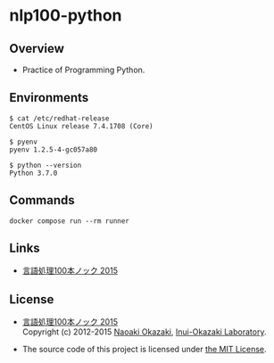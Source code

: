 # nlp100-python

## Overview

- Practice of Programming Python.

## Environments

```
$ cat /etc/redhat-release
CentOS Linux release 7.4.1708 (Core)

$ pyenv
pyenv 1.2.5-4-gc057a80

$ python --version
Python 3.7.0
```

## Commands

```shell
docker compose run --rm runner
```

## Links

- [言語処理100本ノック 2015](http://www.cl.ecei.tohoku.ac.jp/nlp100/)

## License

- [言語処理100本ノック 2015](http://www.cl.ecei.tohoku.ac.jp/nlp100/)  
   Copyright (c) 2012-2015 [Naoaki Okazaki](http://www.chokkan.org/), [Inui-Okazaki Laboratory](http://www.cl.ecei.tohoku.ac.jp/).

- The source code of this project is licensed under [the MIT License](LICENSE).

